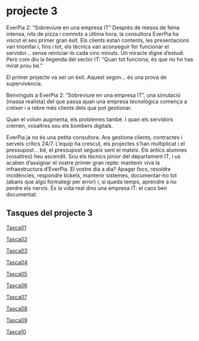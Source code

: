 # projecte 3
EverPia 2: “Sobreviure en una empresa IT”
Després de mesos de feina intensa, nits de pizza i commits a última hora, la consultora EverPia ha viscut el seu primer gran èxit. Els clients estan contents, les presentacions van triomfar i, fins i tot, els tècnics van aconseguir fer funcionar el servidor… sense reiniciar-lo cada cinc minuts.
 Un miracle digne d’estudi.
Però com diu la llegenda del sector IT:
“Quan tot funciona, és que no ho has mirat prou bé.”

El primer projecte va ser un èxit.
 Aquest segon… és una prova de supervivència.

Benvinguts a EverPia 2: “Sobreviure en una empresa IT”, una simulació (massa realista) del que passa quan una empresa tecnològica comença a créixer i a rebre més clients dels que pot gestionar.

 Quan el volum augmenta, els problemes també.
 I quan els servidors cremen, vosaltres sou els bombers digitals.

EverPia ja no és una petita consultora. Ara gestiona clients, contractes i serveis crítics 24/7.
L’equip ha crescut, els projectes s’han multiplicat i el pressupost… bé, el pressupost segueix sent el mateix.
Els antics alumnes (vosaltres) heu ascendit. Sou els tècnics júnior del departament IT, i us acaben d’assignar el vostre primer gran repte: mantenir viva la infraestructura d’EverPia.
El vostre dia a dia?
Apagar focs, resoldre incidències, respondre tickets, mantenir sistemes, documentar-ho tot (abans que algú formategi per error) i, si queda temps, aprendre a no perdre els nervis.
És la vida real dins una empresa IT:  el caos ben documentat.


## Tasques del projecte 3

[Tasca01](tasca01/readme.md)

[Tasca02](T2/readme.md)

[Tasca03](T3/readme.md)

[Tasca04](T4/readme.md)

[Tasca05](T5/readme.md)

[Tasca06](T6/readme.md)

[Tasca07](T7/readme.md)

[Tasca08](T8/readme.md)

[Tasca09](T9/readme.md)

[Tasca10](T10/readme.md)
